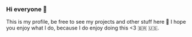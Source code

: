 ### Hi everyone 👋

This is my profile, be free to see my projects and other stuff here 🤙
I hope you enjoy what I do, because I do enjoy doing this <3 🇧🇷 🇺🇸.
